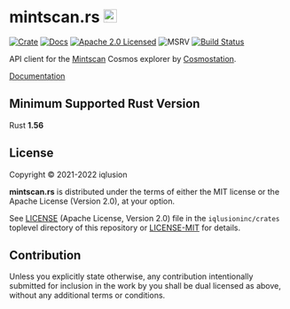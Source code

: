 # mintscan.rs <a href="https://www.iqlusion.io"><img src="https://storage.googleapis.com/iqlusion-production-web/img/logo/iqlusion-rings-sm.png" alt="iqlusion" width="24" height="24"></a>

[![Crate][crate-image]][crate-link]
[![Docs][docs-image]][docs-link]
[![Apache 2.0 Licensed][license-image]][license-link]
![MSRV][rustc-image]
[![Build Status][build-image]][build-link]

API client for the [Mintscan] Cosmos explorer by [Cosmostation].

[Documentation][docs-link]

## Minimum Supported Rust Version

Rust **1.56**

## License

Copyright © 2021-2022 iqlusion

**mintscan.rs** is distributed under the terms of either the MIT license
or the Apache License (Version 2.0), at your option.

See [LICENSE] (Apache License, Version 2.0) file in the `iqlusioninc/crates`
toplevel directory of this repository or [LICENSE-MIT] for details.

## Contribution

Unless you explicitly state otherwise, any contribution intentionally
submitted for inclusion in the work by you shall be dual licensed as above,
without any additional terms or conditions.

[//]: # (badges)

[crate-image]: https://img.shields.io/crates/v/mintscan.svg
[crate-link]: https://crates.io/crates/mintscan
[docs-image]: https://docs.rs/mintscan/badge.svg
[docs-link]: https://docs.rs/mintscan/
[license-image]: https://img.shields.io/badge/license-Apache2.0/MIT-blue.svg
[license-link]: https://github.com/iqlusioninc/crates/blob/main/LICENSE
[rustc-image]: https://img.shields.io/badge/rustc-1.56+-blue.svg
[build-image]: https://github.com/iqlusioninc/crates/actions/workflows/mintscan.yml/badge.svg
[build-link]: https://github.com/iqlusioninc/crates/actions/workflows/mintscan.yml

[//]: # (general links)

[Mintscan]: https://www.mintscan.io/
[Cosmostation]: https://www.cosmostation.io/
[LICENSE]: https://github.com/iqlusioninc/crates/blob/main/LICENSE
[LICENSE-MIT]: https://github.com/iqlusioninc/crates/blob/main/iqhttp/LICENSE-MIT
